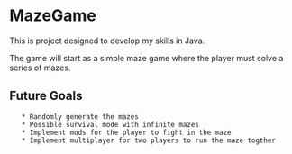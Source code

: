 # MazeGame

This is project designed to develop my skills in Java.

The game will start as a simple maze game where the player must solve a series of mazes.

## Future Goals
       * Randomly generate the mazes
       * Possible survival mode with infinite mazes
       * Implement mods for the player to fight in the maze
       * Implement multiplayer for two players to run the maze togther
  
